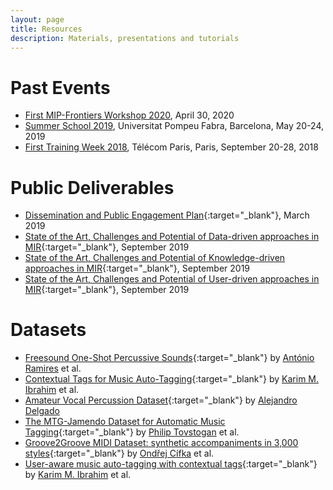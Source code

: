 ```yaml
---
layout: page
title: Resources
description: Materials, presentations and tutorials
---
```


<!-- # Upcoming Events -->

# Past Events

- [First MIP-Frontiers Workshop 2020](/resources/mip-frontiers-workshop), April 30, 2020
- [Summer School 2019](/resources/summer-school), Universitat Pompeu Fabra, Barcelona, May 20-24, 2019
- [First Training Week 2018](/resources/first-training-week), Télécom Paris, Paris, September 20-28, 2018

# Public Deliverables

- [Dissemination and Public Engagement Plan](/resources/deliverables/D6.3_Dissemination_and_public_engagement_plan_v1.0.pdf){:target="_blank"}, March 2019
- [State of the Art, Challenges and Potential of Data-driven approaches in MIR](/resources/deliverables/D1.1_State_of_the_art,_challenges_and_potential_of_data-driven_approaches_in_MIR_v1.0.pdf){:target="_blank"}, September 2019
- [State of the Art, Challenges and Potential of Knowledge-driven approaches in MIR](/resources/deliverables/D2.1_State_of_the_art,_challenges_and_potential_of_knowledge-driven_approaches_in_MIR_v1.0.pdf){:target="_blank"}, September 2019
- [State of the Art, Challenges and Potential of User-driven approaches in MIR](/resources/deliverables/D3.1_State_of_the_art,_challenges_and_potential_of_user-driven_approaches_in_MIR_v1.0.pdf){:target="_blank"}, September 2019

# Datasets

- [Freesound One-Shot Percussive Sounds](https://doi.org/10.5281/zenodo.3665275){:target="_blank"} by [António Ramires](/people#antonio) et al.
- [Contextual Tags for Music Auto-Tagging](https://doi.org/10.5281/zenodo.3648287){:target="_blank"} by [Karim M. Ibrahim](/people#karim) et al.
- [Amateur Vocal Percussion Dataset](https://doi.org/10.5281/zenodo.3250230){:target="_blank"} by [Alejandro Delgado](/people#alejandro)
- [The MTG-Jamendo Dataset for Automatic Music Tagging](https://mtg.github.io/mtg-jamendo-dataset/){:target="_blank"} by [Philip Tovstogan](/people#philip) et al.
- [Groove2Groove MIDI Dataset: synthetic accompaniments in 3,000 styles](http://doi.org/10.5281/zenodo.3958000){:target="_blank"} by [Ondřej Cífka](/people#ondrej) et al.
- [User-aware music auto-tagging with contextual tags](https://doi.org/10.5281/zenodo.3961560){:target="_blank"} by [Karim M. Ibrahim](/people#karim) et al.
